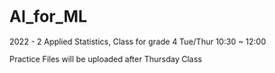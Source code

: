 # AI_for_ML

2022 - 2 
Applied Statistics, Class for grade 4
Tue/Thur 10:30 ~ 12:00

Practice Files will be uploaded after Thursday Class

